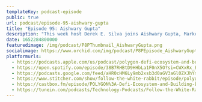 ```yaml
---
templateKey: podcast-episode
public: true
url: podcast/episode-95-aishwary-gupta
title: "Episode 95: Aishwary Gupta"
description: "This week host Derek E. Silva joins Aishwary Gupta, Marketing and Operations lead at Polygon. We take a deep dive into all things Polygon to discuss the Web3 defi ecosystem, building dApps to scale, and how they are bringing the world to Ethereum."
date: 1652284800000
featuredimage: /img/podcast/P8PThumbnail_AishwaryGupta.png
socialimage: https://www.orchid.com/img/podcast/P8PEpisode_AishwaryGupta.png
platformurls:
  - https://podcasts.apple.com/us/podcast/polygon-defi-ecosystem-and-building-ethereum-dapps/id1516705670?i=1000560543745
  - https://open.spotify.com/episode/38B7RHBtD9HHbLa1F0nX5O?si=CWXxRx_EToWP7Wt6yHCqLg
  - https://podcasts.google.com/feed/aHR0cHM6Ly9mb2xsb3d0aGV3aGl0ZXJhYmJpdC5saWJzeW4uY29tL3Jzcw/episode/NDNhYmU0YzctNjVjNy00ODkxLTk0OTgtZDNmZmY5MzJkZjUz?sa=X&ved=0CAUQkfYCahcKEwjwt6ufqNj3AhUAAAAAHQAAAAAQCg
  - https://www.stitcher.com/show/follow-the-white-rabbit/episode/polygon-defi-ecosystem-and-building-ethereum-dapps-with-aishwary-gupta-203096267
  - https://castbox.fm/episode/POLYGON%3A-Defi-Ecosystem-and-Building-Ethereum-Dapps-with-Aishwary-Gupta-id2954358-id494076583?country=us
  - https://tunein.com/podcasts/Technology-Podcasts/Follow-the-White-Rabbit-p1330281/?topicId=172029516
---
```

